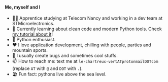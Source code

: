#### Me, myself and I

- 🧑‍🎓 Apprentice studying at Telecom Nancy and working in a dev team at STMicroelectronics.
- 🌱 Currently learning about clean code and modern Python tools. Check [my tutorial about it](https://github.com/le-chartreux/modern-python)!
- 🐍 Python enthusiast.
- ❤️ I love application development, chilling with people, parties and mountain sports.
- 🥸 I usually create bugs and sometimes cool stuffs.
- 📫 How to reach me: text me at `le-chartreux-vertATprotonmailDOTcom` (replace `AT` with `@` and `DOT` with `.`).
- 🏖 Fun fact: pythons live above the sea level.

